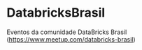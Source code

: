 # DatabricksBrasil
Eventos da comunidade DataBricks Brasil (https://www.meetup.com/databricks-brasil)
